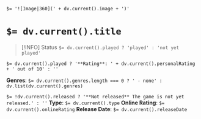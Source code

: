 `$= '![Image|360](' + dv.current().image + ')'`

# `$= dv.current().title`

> [!INFO] Status
> `$= dv.current().played ? 'played' : 'not yet played'`

`$= dv.current().played ? '**Rating**: ' + dv.current().personalRating + ' out of 10' : ''`

**Genres**:
`$= dv.current().genres.length === 0 ? ' - none' : dv.list(dv.current().genres)`

`$= !dv.current().released ? '**Not released** The game is not yet released.' : ''`
**Type**: `$= dv.current().type`
**Online Rating**: `$= dv.current().onlineRating`
**Release Date**: `$= dv.current().releaseDate`